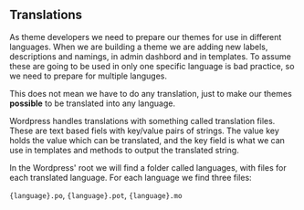 ## Translations

As theme developers we need to prepare our themes for use in different languages. When we are building a theme we are adding new labels, descriptions and namings, in admin dashbord and in templates. To assume these are going to be used in only one specific language is bad practice, so we need to prepare for multiple languges.

This does not mean we have to do any translation, just to make our themes **possible** to be translated into any language.

Wordpress handles translations with something called translation files. These are text based fiels with key/value pairs of strings. The value key holds the value which can be translated, and the key field is what we can use in templates and methods to output the translated string.

In the Wordpress' root we will find a folder called languages, with files for each translated language. For each language we find three files:

`{language}.po`, `{language}.pot`, `{language}.mo`